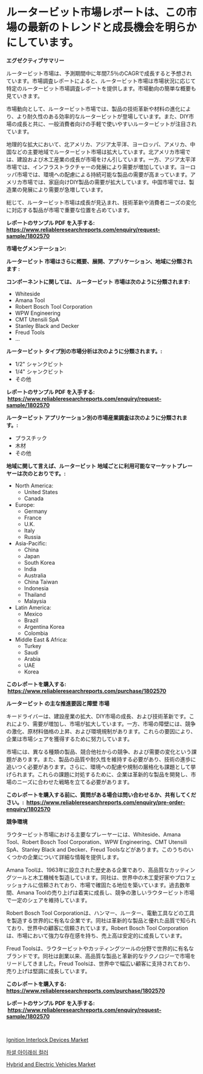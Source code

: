 <p><h1>ルータービット市場レポートは、この市場の最新のトレンドと成長機会を明らかにしています。</h1></p><p><strong>エグゼクティブサマリー</strong></p>
<p><p>ルータービット市場は、予測期間中に年間7.5％のCAGRで成長すると予想されています。市場調査レポートによると、ルータービット市場は市場状況に応じて特定のルータービット市場調査レポートを提供します。市場動向の簡単な概要も見ていきます。</p><p>市場動向として、ルータービット市場では、製品の技術革新や材料の進化により、より耐久性のある効率的なルータービットが登場しています。また、DIY市場の成長と共に、一般消費者向けの手軽で使いやすいルータービットが注目されています。</p><p>地理的な拡大において、北アメリカ、アジア太平洋、ヨーロッパ、アメリカ、中国などの主要地域でルータービット市場は拡大しています。北アメリカ市場では、建設および木工産業の成長が市場をけん引しています。一方、アジア太平洋市場では、インフラストラクチャーの発展により需要が増加しています。ヨーロッパ市場では、環境への配慮による持続可能な製品の需要が高まっています。アメリカ市場では、家庭向けDIY製品の需要が拡大しています。中国市場では、製造業の発展により需要が急増しています。</p><p>総じて、ルータービット市場は成長が見込まれ、技術革新や消費者ニーズの変化に対応する製品が市場で重要な位置を占めています。</p></p>
<p><strong>レポートのサンプル PDF を入手する: <a href="https://www.reliableresearchreports.com/enquiry/request-sample/1802570">https://www.reliableresearchreports.com/enquiry/request-sample/1802570</a></strong></p>
<p><strong>市場セグメンテーション:</strong></p>
<p><strong> ルータービット 市場はさらに概要、展開、アプリケーション、地域に分類されます :</strong></p>
<p><strong>コンポーネントに関しては、 ルータービット 市場は次のように分類されます: &nbsp;</strong></p>
<p><ul><li>Whiteside</li><li>Amana Tool</li><li>Robert Bosch Tool Corporation</li><li>WPW Engineering</li><li>CMT Utensili SpA</li><li>Stanley Black and Decker</li><li>Freud Tools</li><li>...</li></ul></p>
<p><strong> ルータービット タイプ別の市場分析は次のように分類されます。:</strong></p>
<p><ul><li>1/2" シャンクビット</li><li>1/4" シャンクビット</li><li>その他</li></ul></p>
<p><strong>レポートのサンプル PDF を入手する: &nbsp;<a href="https://www.reliableresearchreports.com/enquiry/request-sample/1802570">https://www.reliableresearchreports.com/enquiry/request-sample/1802570</a></strong></p>
<p><strong> ルータービット アプリケーション別の市場産業調査は次のように分類されます。:</strong></p>
<p><ul><li>プラスチック</li><li>木材</li><li>その他</li></ul></p>
<p><strong>地域に関して言えば、ルータービット 地域ごとに利用可能なマーケットプレーヤーは次のとおりです。:</strong></p>
<p><ul>
    <li>
        North America:
        <ul>
            <li>United States</li>
            <li>Canada</li>
        </ul>
    </li>
    <li>
        Europe:
        <ul>
            <li>Germany</li>
            <li>France</li>
            <li>U.K.</li>
            <li>Italy</li>
            <li>Russia</li>
        </ul>
    </li>
    <li>
        Asia-Pacific:
        <ul>
            <li>China</li>
            <li>Japan</li>
            <li>South Korea</li>
            <li>India</li>
            <li>Australia</li>
            <li>China Taiwan</li>
            <li>Indonesia</li>
            <li>Thailand</li>
            <li>Malaysia</li>
        </ul>
    </li>
    <li>
        Latin America:
        <ul>
            <li>Mexico</li>
            <li>Brazil</li>
            <li>Argentina Korea</li>
            <li>Colombia</li>
        </ul>
    </li>
    <li>
        Middle East & Africa:
        <ul>
            <li>Turkey</li>
            <li>Saudi</li>
            <li>Arabia</li>
            <li>UAE</li>
            <li>Korea</li>
        </ul>
    </li>
    </ul></p>
<p><strong>このレポートを購入する: &nbsp;<a href="https://www.reliableresearchreports.com/purchase/1802570">https://www.reliableresearchreports.com/purchase/1802570</a></strong></p>
<p><strong>ルータービット の主な推進要因と障壁 市場</strong></p>
<p><p>キードライバーは、建設産業の拡大、DIY市場の成長、および技術革新です。これにより、需要が増加し、市場が拡大しています。一方、市場の障壁には、競争の激化、原材料価格の上昇、および環境規制があります。これらの要因により、企業は市場シェアを獲得するために努力しています。</p><p>市場には、異なる種類の製品、競合他社からの競争、および需要の変化という課題があります。また、製品の品質や耐久性を維持する必要があり、技術の進歩に追いつく必要があります。さらに、環境への配慮や規制の厳格化も課題として挙げられます。これらの課題に対処するために、企業は革新的な製品を開発し、市場のニーズに合わせた戦略を立てる必要があります。</p></p>
<p><strong>このレポートを購入する前に、質問がある場合は問い合わせるか、共有してください。:&nbsp; <a href="https://www.reliableresearchreports.com/enquiry/pre-order-enquiry/1802570">https://www.reliableresearchreports.com/enquiry/pre-order-enquiry/1802570</a></strong></p>
<p><strong>競争環境</strong></p>
<p><p>ラウタービット市場における主要なプレーヤーには、Whiteside、Amana Tool、Robert Bosch Tool Corporation、WPW Engineering、CMT Utensili SpA、Stanley Black and Decker、Freud Toolsなどがあります。このうちのいくつかの企業について詳細な情報を提供します。</p><p>Amana Toolは、1963年に設立された歴史ある企業であり、高品質なカッティングツールと木工機械を製造しています。同社は、世界中の木工愛好家やプロフェッショナルに信頼されており、市場で確固たる地位を築いています。過去数年間、Amana Toolの売り上げは着実に成長し、競争の激しいラウタービット市場で一定のシェアを維持しています。</p><p>Robert Bosch Tool Corporationは、ハンマー、ルーター、電動工具などの工具を製造する世界的に有名な企業です。同社は革新的な製品と優れた品質で知られており、世界中の顧客に信頼されています。Robert Bosch Tool Corporationは、市場において強力な存在感を持ち、売上高は安定的に成長しています。</p><p>Freud Toolsは、ラウタービットやカッティングツールの分野で世界的に有名なブランドです。同社は創業以来、高品質な製品と革新的なテクノロジーで市場をリードしてきました。Freud Toolsは、世界中で幅広い顧客に支持されており、売り上げは堅調に成長しています。</p></p>
<p><strong>このレポートを購入する: &nbsp; <a href="https://www.reliableresearchreports.com/purchase/1802570">https://www.reliableresearchreports.com/purchase/1802570</a></strong></p>
<p><strong>レポートのサンプル PDF を入手する: &nbsp;<a href="https://www.reliableresearchreports.com/enquiry/request-sample/1802570">https://www.reliableresearchreports.com/enquiry/request-sample/1802570</a></strong><strong></strong></p>
<p>&nbsp;</p>
<p><p><a href="https://github.com/seekum/Market-Research-Report-List-1/blob/main/ignition-interlock-devices-market.md">Ignition Interlock Devices Market</a></p><p><a href="https://github.com/jntpkh496620/Market-Research-Report-List-1/blob/main/2515368187544.md">파셜 아이래쉬 컬러</a></p><p><a href="https://github.com/timeliteaut/Market-Research-Report-List-1/blob/main/hybrid-and-electric-vehicles-market.md">Hybrid and Electric Vehicles Market</a></p></p>